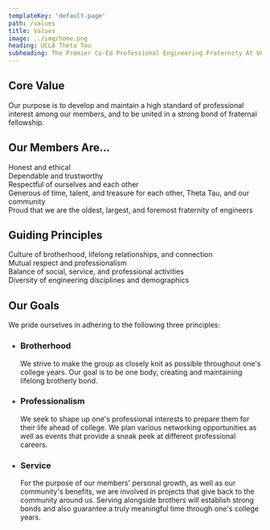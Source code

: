 ```yaml
---
templateKey: 'default-page'
path: /values
title: Values
image: ../img/home.png
heading: UCLA Theta Tau
subheading: The Premier Co-Ed Professional Engineering Fraternity At UCLA
---
```

## Core Value
Our purpose is to develop and maintain a high standard of professional interest among our members, and to be united in a strong bond of fraternal fellowship.

## Our Members Are...
Honest and ethical <br />
Dependable and trustworthy <br />
Respectful of ourselves and each other <br />
Generous of time, talent, and treasure for each other, Theta Tau, and our community <br />
Proud that we are the oldest, largest, and foremost fraternity of engineers

## Guiding Principles
Culture of brotherhood, lifelong relationships, and connection <br />
Mutual respect and professionalism <br />
Balance of social, service, and professional activities <br />
Diversity of engineering disciplines and demographics

## Our Goals
We pride ourselves in adhering to the following three principles:
- ### Brotherhood
    We strive to make the group as closely knit as possible throughout one's college years. Our goal is to be one body, creating and maintaining lifelong brotherly bond.
- ### Professionalism
    We seek to shape up one's professional interests to prepare them for their life ahead of college. We plan various networking opportunities as well as events that provide a sneak peek at different professional careers.
- ### Service
    For the purpose of our members' personal growth, as well as our community's benefits, we are involved in projects that give back to the community around us. Serving alongside brothers will establish strong bonds and also guarantee a truly meaningful time through one's college years.